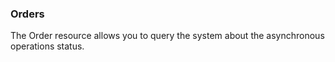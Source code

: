 ### Orders

The Order resource allows you to query the system about the asynchronous operations status. 
